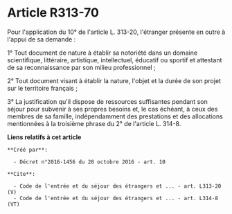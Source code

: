 # Article R313-70

Pour l'application du 10° de l'article L. 313-20, l'étranger présente en outre à l'appui de sa demande : 

1° Tout document de nature à établir sa notoriété dans un domaine scientifique, littéraire, artistique, intellectuel,
éducatif ou sportif et attestant de sa reconnaissance par son milieu professionnel ; 

2° Tout document visant à établir la nature, l'objet et la durée de son projet sur le territoire français ; 

3° La justification qu'il dispose de ressources suffisantes pendant son séjour pour subvenir à ses propres besoins et, le cas
échéant, à ceux des membres de sa famille, indépendamment des prestations et des allocations mentionnées à la troisième
phrase du 2° de l'article L. 314-8.

**Liens relatifs à cet article**

	**Créé par**:

	  - Décret n°2016-1456 du 28 octobre 2016 - art. 10

	**Cite**:

	  - Code de l'entrée et du séjour des étrangers et ... - art. L313-20 (V)
	  - Code de l'entrée et du séjour des étrangers et ... - art. L314-8 (VT)
